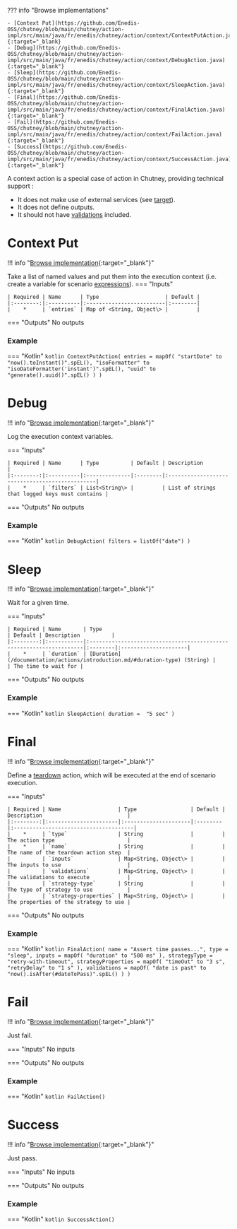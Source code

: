 <!--
  ~ SPDX-FileCopyrightText: 2017-2024 Enedis
  ~
  ~ SPDX-License-Identifier: Apache-2.0
  ~
-->

??? info "Browse implementations"

    - [Context Put](https://github.com/Enedis-OSS/chutney/blob/main/chutney/action-impl/src/main/java/fr/enedis/chutney/action/context/ContextPutAction.java){:target="_blank}
    - [Debug](https://github.com/Enedis-OSS/chutney/blob/main/chutney/action-impl/src/main/java/fr/enedis/chutney/action/context/DebugAction.java){:target="_blank"}
    - [Sleep](https://github.com/Enedis-OSS/chutney/blob/main/chutney/action-impl/src/main/java/fr/enedis/chutney/action/context/SleepAction.java){:target="_blank"}
    - [Final](https://github.com/Enedis-OSS/chutney/blob/main/chutney/action-impl/src/main/java/fr/enedis/chutney/action/context/FinalAction.java){:target="_blank"}
    - [Fail](https://github.com/Enedis-OSS/chutney/blob/main/chutney/action-impl/src/main/java/fr/enedis/chutney/action/context/FailAction.java){:target="_blank"}
    - [Success](https://github.com/Enedis-OSS/chutney/blob/main/chutney/action-impl/src/main/java/fr/enedis/chutney/action/context/SuccessAction.java){:target="_blank"}


A context action is a special case of action in Chutney, providing technical support :

* It does not make use of external services (see [target](/documentation/environment.md/#target)).
* It does not define outputs.
* It should not have [validations](/documentation/actions/introduction.md/#validations) included.

# Context Put

!!! info "[Browse implementation](https://github.com/Enedis-OSS/chutney/blob/main/chutney/action-impl/src/main/java/fr/enedis/chutney/action/context/ContextPutAction.java){:target="_blank"}"

Take a list of named values and put them into the execution context (i.e. create a variable for scenario [expressions](/documentation/actions/introduction.md/#expressions)).
=== "Inputs"

    | Required | Name      | Type                     | Default |
    |:--------:|:----------|:-------------------------|:--------|
    |    *     | `entries` | Map of <String, Object\> |         |

=== "Outputs"
    No outputs

### Example
=== "Kotlin"
    ``` kotlin
    ContextPutAction(
        entries = mapOf(
            "startDate" to "now().toInstant()".spEL(),
            "isoFormatter" to "isoDateFormatter('instant')".spEL(),
            "uuid" to "generate().uuid()".spEL()
        )
    )
    ```

# Debug

!!! info "[Browse implementation](https://github.com/Enedis-OSS/chutney/blob/main/chutney/action-impl/src/main/java/fr/enedis/chutney/action/context/DebugAction.java){:target="_blank"}"

Log the execution context variables.

=== "Inputs"

    | Required | Name      | Type          | Default | Description                                    |
    |:--------:|:----------|:--------------|:--------|:-----------------------------------------------|
    |    *     | `filters` | List<String\> |         | List of strings that logged keys must contains |

=== "Outputs"
    No outputs

### Example
=== "Kotlin"
    ``` kotlin
    DebugAction(
        filters = listOf("date")
    )
    ```

# Sleep

!!! info "[Browse implementation](https://github.com/Enedis-OSS/chutney/blob/main/chutney/action-impl/src/main/java/fr/enedis/chutney/action/context/SleepAction.java){:target="_blank"}"

Wait for a given time.

=== "Inputs"

    | Required | Name       | Type                                                                | Default | Description          |
    |:--------:|:-----------|:--------------------------------------------------------------------|:--------|:---------------------|
    |    *     | `duration` | [Duration](/documentation/actions/introduction.md/#duration-type) (String) |         | The time to wait for |

=== "Outputs"
    No outputs

### Example
=== "Kotlin"
    ``` kotlin
    SleepAction(
        duration =  "5 sec"
    )
    ```

# Final

!!! info "[Browse implementation](https://github.com/Enedis-OSS/chutney/blob/main/chutney/action-impl/src/main/java/fr/enedis/chutney/action/context/FinalAction.java){:target="_blank"}"

Define a [teardown](/documentation/actions/introduction.md/#teardown) action, which will be executed at the end of scenario execution.

=== "Inputs"

    | Required | Name                  | Type                 | Default | Description                           |
    |:--------:|:----------------------|:---------------------|:--------|:--------------------------------------|
    |    *     | `type`                | String               |         | The action type                       |
    |    *     | `name`                | String               |         | The name of the teardown action step  |
    |          | `inputs`              | Map<String, Object\> |         | The inputs to use                     |
    |          | `validations`         | Map<String, Object\> |         | The validations to execute            |
    |          | `strategy-type`       | String               |         | The type of strategy to use           |
    |          | `strategy-properties` | Map<String, Object\> |         | The properties of the strategy to use |

=== "Outputs"
    No outputs

### Example
=== "Kotlin"
    ``` kotlin
    FinalAction(
        name = "Assert time passes...",
        type = "sleep",
        inputs = mapOf(
            "duration" to "500 ms"
        ),
        strategyType = "retry-with-timeout",
        strategyProperties = mapOf(
            "timeOut" to "3 s",
            "retryDelay" to "1 s"
        ),
        validations = mapOf(
            "date is past" to "now().isAfter(#dateToPass)".spEL()
        )
    )
    ```

# Fail

!!! info "[Browse implementation](https://github.com/Enedis-OSS/chutney/blob/main/chutney/action-impl/src/main/java/fr/enedis/chutney/action/context/FailAction.java){:target="_blank"}"

Just fail.

=== "Inputs"
    No inputs

=== "Outputs"
    No outputs


### Example
=== "Kotlin"
    ``` kotlin
    FailAction()
    ```

# Success

!!! info "[Browse implementation](https://github.com/Enedis-OSS/chutney/blob/main/chutney/action-impl/src/main/java/fr/enedis/chutney/action/context/SuccessAction.java){:target="_blank"}"

Just pass.

=== "Inputs"
    No inputs

=== "Outputs"
    No outputs


### Example
=== "Kotlin"
    ``` kotlin
    SuccessAction()
    ```
